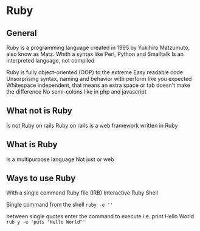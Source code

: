 # Ruby

## General
Ruby is a programming language created in 1995 by Yukihiro Matzumuto, also know as Matz.
Whith a syntax like Perl, Python and Smalltalk
Is an interpreted language, not compiled

Ruby is fully object-oriented (OOP) to the extreme
Easy readable code
Unsorprising syntax, naming and behavior with perform like you expected
Whitespace independent, that means an extra space or tab doesn't make the difference
No semi-colons like in php and javascript

## What not is Ruby

Is not Ruby on rails
Ruby on rails is a web framework written in Ruby

## What is Ruby

Is a multipurpose language
Not just or web

## Ways to use Ruby

With a single command
Ruby file
(IRB) Interactive Ruby Shell

Single command from the shell
```ruby -e ''```

between single quotes enter the command to execute
i.e. print Hello World
```rub y -e 'puts "Hello World"'```